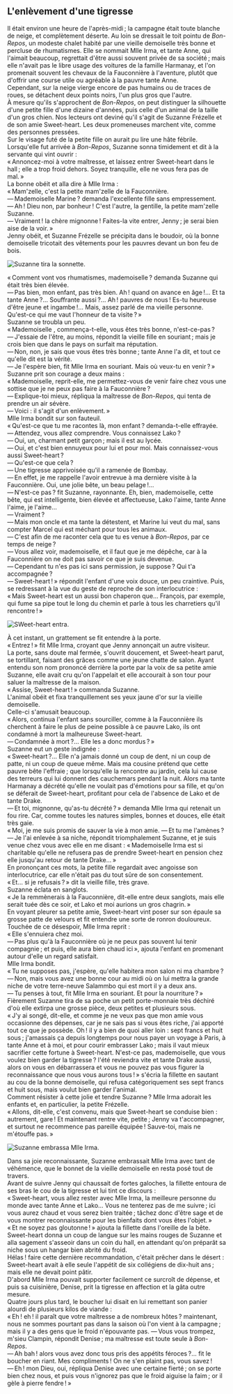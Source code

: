 ## L'enlèvement d'une tigresse

Il était environ une heure de l'après-midi ; la campagne était toute 
blanche de neige, et complètement déserte. Au loin se dressait le toit pointu 
de _Bon-Repos_, un modeste chalet habité par une vieille demoiselle très 
bonne et percluse de rhumatismes. Elle se nommait Mlle Irma, et tante Anne, qui 
l'aimait beaucoup, regrettait d'être aussi souvent privée de sa société ; 
mais elle n'avait pas le libre usage des voitures de la famille Harmanay, et 
l'on promenait souvent les chevaux de la Fauconnière à l'aventure, plutôt 
que d'offrir une course utile ou agréable à la pauvre tante Anne.  
Cependant, sur la neige vierge encore de pas humains ou de traces de roues, se 
détachent deux points noirs, l'un plus gros que l'autre.  
À mesure qu'ils s'approchent de _Bon-Repos_, on peut distinguer la silhouette 
d'une petite fille d'une dizaine d'années, puis celle d'un animal de la taille 
d'un gros chien. Nos lecteurs ont deviné qu'il s'agit de Suzanne Frézelle et 
de son amie Sweet-heart.
Les deux promeneuses marchent vite, comme des personnes pressées.  
Sur le visage futé de la petite fille on aurait pu lire une hâte fébrile.  
Lorsqu'elle fut arrivée à _Bon-Repos_, Suzanne sonna timidement et dit à la 
servante qui vint ouvrir :  
« Annoncez-moi à votre maîtresse, et laissez entrer Sweet-heart dans le 
hall ; elle a trop froid dehors. Soyez tranquille, elle ne vous fera pas de 
mal. »  
La bonne obéit et alla dire à Mlle Irma :  
« Mam'zelle, c'est la petite mam'zelle de la Fauconnière.  
— Mademoiselle Marine ? demanda l'excellente fille sans empressement.  
— Ah ! Dieu non, par bonheur ! C'est l'autre, la gentille, la petite 
mam'zelle Suzanne.  
— Vraiment ! la chère mignonne ! Faites-la vite entrer, Jenny ; je 
serai bien aise de la voir. »  
Jenny obéit, et Suzanne Frézelle se précipita dans le boudoir, où la bonne 
demoiselle tricotait des vêtements pour les pauvres devant un bon feu de bois. 
 

![Suzanne tira la sonnette.](../images/page095.jpg)

« Comment vont vos rhumatismes, mademoiselle ? demanda Suzanne qui était 
très bien élevée.  
— Pas bien, mon enfant, pas très bien. Ah ! quand on avance en âge !... 
Et ta tante Anne ?... Souffrante aussi ?... Ah ! pauvres de nous ! 
Es-tu heureuse d'être jeune et ingambe !... Mais, assez parlé de ma vieille 
personne. Qu'est-ce qui me vaut l'honneur de ta visite ? »  
Suzanne se troubla un peu.  
« Mademoiselle , commença-t-elle, vous êtes très bonne, n'est-ce-pas ?
— J'essaie de l'être, au moins, répondit la vieille fille en souriant ; 
mais je crois bien que dans le pays on surfait ma réputation.  
— Non, non, je sais que vous êtes très bonne ; tante Anne l'a dit, et 
tout ce qu'elle dit est la vérité.  
— Je l'espère bien, fit Mlle Irma en souriant. Mais où veux-tu en 
venir ? »
Suzanne prit son courage a deux mains :  
« Mademoiselle, reprit-elle, me permettez-vous de venir faire chez vous une 
sottise que je ne peux pas faire à la Fauconnière ?  
— Explique-toi mieux, répliqua la maîtresse de _Bon-Repos_, qui tenta de 
prendre un air sévère.  
— Voici : il s'agit d'un enlèvement. »  
Mlle Irma bondit sur son fauteuil.  
« Qu'est-ce que tu me racontes là, mon enfant ? demanda-t-elle effrayée.  
— Attendez, vous allez comprendre. Vous connaissez Lako ?  
— Oui, un, charmant petit garçon ; mais il est au lycée.  
— Oui, et c'est bien ennuyeux pour lui et pour moi. Mais connaissez-vous 
aussi Sweet-heart ?  
— Qu'est-ce que cela ?  
— Une tigresse apprivoisée qu'il a ramenée de Bombay.  
— En effet, je me rappelle l'avoir entrevue à ma dernière visite à la 
Fauconnière. Oui, une jolie bête, un beau pelage !...  
— N'est-ce pas ? fit Suzanne, rayonnante. Eh, bien, mademoiselle, cette 
bête, qui est intelligente, bien élevée et affectueuse, Lako l'aime, tante 
Anne l'aime, je l'aime...  
— Vraiment ?  
— Mais mon oncle et ma tante la détestent, et Marine lui veut du mal, sans 
compter Marcel qui est méchant pour tous les animaux.  
— C'est afin de me raconter cela que tu es venue à _Bon-Repos_, par ce temps 
de neige ?  
— Vous allez voir, mademoiselle, et il faut que je me dépêche, car à la 
Fauconnière on ne doit pas savoir ce que je suis devenue.  
— Cependant tu n'es pas ici sans permission, je suppose ? Qui t'a 
accompagnée ?  
— Sweet-heart ! » répondit l'enfant d'une voix douce, un peu craintive. 
Puis, se redressant à la vue du geste de reproche de son interlocutrice :  
« Mais Sweet-heart est un aussi bon chaperon que... François, par exemple, 
qui fume sa pipe tout le long du chemin et parle à tous les charretiers qu'il 
rencontre ! »

![SWeet-heart entra.](../images/page097.jpg)

À cet instant, un grattement se fit entendre à la porte.  
« Entrez ! » fit Mlle Irma, croyant que Jenny annonçait un autre 
visiteur.  
La porte, sans doute mal fermée, s'ouvrit doucement, et Sweet-heart parut, se 
tortillant, faisant des grâces comme une jeune chatte de salon. Ayant entendu 
son nom prononcé derrière la porte par la voix de sa petite amie Suzanne, 
elle avait cru qu'on l'appelait et elle accourait à son tour pour saluer la 
maîtresse de la maison.  
« Assise, Sweet-heart ! » commanda Suzanne.  
L'animal obéit et fixa tranquillement ses yeux jaune d'or sur la vieille 
demoiselle.  
Celle-ci s'amusait beaucoup.  
« Alors, continua l'enfant sans sourciller, comme à la Fauconnière ils 
cherchent à faire le plus de peine possible à ce pauvre Lako, ils ont 
condamné à mort la malheureuse Sweet-heart.  
— Condamnée à mort ?... Elle les a donc mordus ? »  
Suzanne eut un geste indignée :  
« Sweet-heart ?... Elle n'a jamais donné un coup de dent, ni un coup de 
patte, ni un coup de queue même. Mais ma cousine prétend que cette pauvre 
bête l'effraie ; que lorsqu'elle la rencontre au jardin, cela lui cause des 
terreurs qui lui donnent des cauchemars pendant la nuit. Alors ma tante 
Harmanay a décrété qu'elle ne voulait pas d'émotions pour sa fille, et 
qu'on se déferait de Sweet-heart, profitant pour cela de l'absence de Lako et 
de tante Drake.  
— Et toi, mignonne, qu'as-tu décrété ? » demanda Mlle Irma qui 
retenait un fou rire. Car, comme toutes les natures simples, bonnes et douces, 
elle était très gaie.  
« Moi, je me suis promis de sauver la vie à mon amie.
— Et tu me l'amènes ?  
— Je l'ai enlevée à sa niche, répondit triomphalement Suzanne, et je suis 
venue chez vous avec elle en me disant : « Mademoiselle Irma est si 
charitable qu'elle ne refusera pas de prendre Sweet-heart en pension chez elle 
jusqu'au retour de tante Drake... »  
En prononçant ces mots, la petite fille regardait avec angoisse son 
interlocutrice, car elle n'était pas du tout sûre de son consentement.  
« Et... si je refusais ? » dit la vieille fille, très grave.  
Suzanne éclata en sanglots.  
« Je la remmènerais à la Fauconnière, dit-elle entre deux sanglots, mais 
elle serait tuée dès ce soir, et Lako et moi aurions un gros chagrin. »  
En voyant pleurer sa petite amie, Sweet-heart vint poser sur son épaule sa 
grosse patte de velours et fit entendre une sorte de ronron douloureux.  
Touchée de ce désespoir, Mlle Irma reprit :  
« Elle s'ennuiera chez moi.  
— Pas plus qu'à la Fauconnière où je ne peux pas souvent lui tenir 
compagnie ; et puis, elle aura bien chaud ici », ajouta l'enfant en 
promenant autour d'elle un regard satisfait.  
Mlle Irma bondit.  
« Tu ne supposes pas, j'espère, qu'elle habitera mon salon ni ma 
chambre ?  
— Non, mais vous avez une bonne cour au midi où on lui mettra la grande 
niche de votre terre-neuve Salammbo qui est mort il y a deux ans.  
— Tu penses à tout, fit Mlle Irma en souriant. Et pour la 
nourriture ? »  
Fièrement Suzanne tira de sa poche un petit porte-monnaie très déchiré 
d'où elle extirpa une grosse pièce, deux petites et plusieurs sous.  
« J'y ai songé, dit-elle, et comme je ne veux pas que mon amie vous 
occasionne des dépenses, car je ne sais pas si vous êtes riche, j'ai apporté 
tout ce que je possède. Oh ! il y a bien de quoi aller loin : sept francs 
et huit sous ; j'amassais ça depuis longtemps pour nous payer un voyage à 
Paris, à tante Anne et à moi, et pour courir embrasser Lako ; mais il vaut 
mieux sacrifier cette fortune à Sweet-heart. N'est-ce pas, mademoiselle, que 
vous voulez bien garder la tigresse ? l'été reviendra vite et tante Drake 
aussi, alors on vous en débarrassera et vous ne pouvez pas vous figurer la 
reconnaissance que nous vous aurons tous ! » s'écria la fillette en 
sautant au cou de la bonne demoiselle, qui refusa catégoriquement ses sept 
francs et huit sous, mais voulut bien garder l'animal.  
Comment résister à cette jolie et tendre Suzanne ? Mlle Irma adorait les 
enfants et, en particulier, la petite Frézelle.  
« Allons, dit-elle, c'est convenu, mais que Sweet-heart se conduise bien : 
autrement, gare ! Et maintenant rentre vite, petite ; Jenny va 
t'accompagner, et surtout ne recommence pas pareille équipée ! Sauve-toi, 
mais ne m'étouffe pas. »

![Suzanne embrassa Mlle Irma.](../images/page101.jpg)

Dans sa joie reconnaissante, Suzanne embrassait Mlle Irma avec tant de 
véhémence, que le bonnet de la vieille demoiselle en resta posé tout de 
travers.  
Avant de suivre Jenny qui chaussait de fortes galoches, la fillette entoura de 
ses bras le cou de la tigresse et lui tint ce discours :  
« Sweet-heart, vous allez rester avec Mlle Irma, la meilleure personne du 
monde avec tante Anne et Lako... Vous ne tenterez pas de me suivre ; ici vous 
aurez chaud et vous serez bien traitée ; tâchez donc d'être sage et de 
vous montrer reconnaissante pour les bienfaits dont vous êtes l'objet. »  
« Et ne soyez pas gloutonne ! » ajouta la fillette dans l'oreille de la 
bête.  
Sweet-heart donna un coup de langue sur les mains rouges de Suzanne et alla 
sagement s'asseoir dans un coin du hall, en attendant qu'on préparât sa niche 
sous un hangar bien abrité du froid.  
Hélas ! faire cette dernière recommandation, c'était prêcher dans le 
désert : Sweet-heart avait à elle seule l'appétit de six collégiens de 
dix-huit ans ; mais elle ne devait point pâtir.  
D'abord Mlle Irma pouvait supporter facilement ce surcroît de dépense, et 
puis sa cuisinière, Denise, prit la tigresse en affection et la gâta outre 
mesure.  
Quatre jours plus tard, le boucher lui disait en lui remettant son panier 
alourdi de plusieurs kilos de viande :  
« Eh ! eh ! il paraît que votre maîtresse a de nombreux hôtes ? 
maintenant, nous ne sommes pourtant pas dans la saison où l'on vient à la 
campagne ; mais il y a des gens que le froid n'épouvante pas.
— Vous vous trompez, m'sieu Clampin, répondit Denise ; ma maîtresse est 
toute seule à _Bon-Repos_.  
— Ah bah ! alors vous avez donc tous pris des appétits féroces ?... fit 
le boucher en riant. Mes compliments ! On ne s'en plaint pas, vous savez !  
— Eh ! mon Dieu, oui, répliqua Denise avec une certaine fierté ; on se 
porte bien chez nous, et puis vous n'ignorez pas que le froid aiguise la 
faim ; or il gèle à pierre fendre ! »
